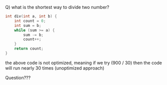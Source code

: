 Q) what is the shortest way to divide two number?
```cpp
int div(int a, int b) {
	int count = 0;
	int sum = b;
	while (sum >= a) {
		sum -= b;
		count++;
	}
	return count;
}
```

the above code is not optimized, meaning if we try (900 / 30) then the code will run nearly 30 times (unoptimized approach)


Question???